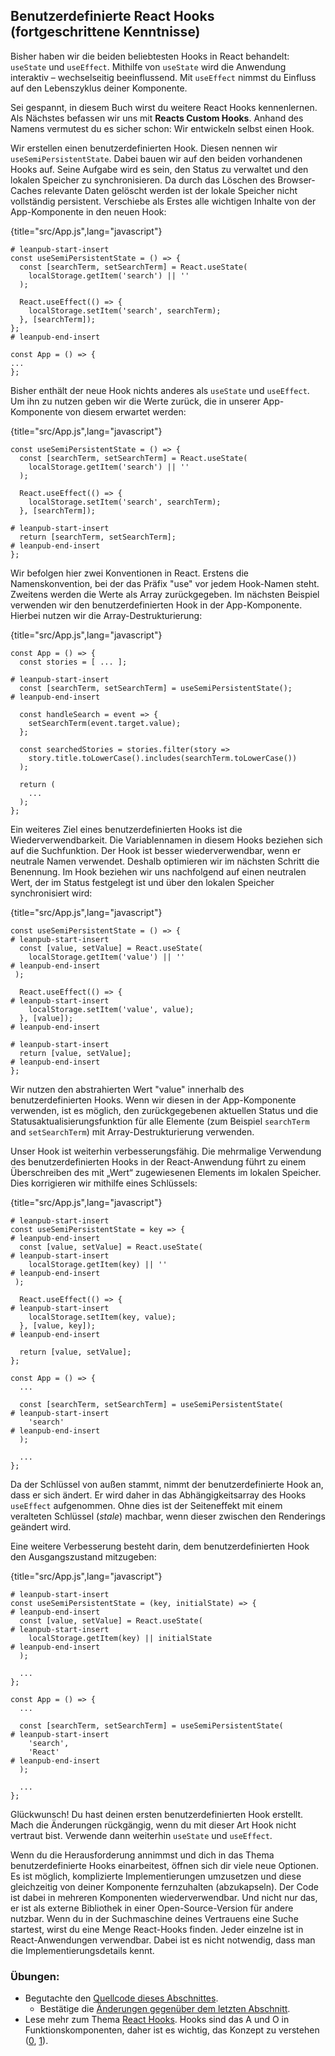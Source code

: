 ## Benutzerdefinierte React Hooks (fortgeschrittene Kenntnisse)

Bisher haben wir die beiden beliebtesten Hooks in React behandelt: `useState` und `useEffect`. Mithilfe von `useState` wird die Anwendung interaktiv – wechselseitig beeinflussend. Mit `useEffect` nimmst du Einfluss auf den Lebenszyklus deiner Komponente.

Sei gespannt, in diesem Buch wirst du weitere React Hooks kennenlernen. Als Nächstes befassen wir uns mit **Reacts Custom Hooks**. Anhand des Namens vermutest du es sicher schon: Wir entwickeln selbst einen Hook.

Wir erstellen einen benutzerdefinierten Hook. Diesen nennen wir `useSemiPersistentState`. Dabei bauen wir auf den beiden vorhandenen Hooks auf. Seine Aufgabe wird es sein, den Status zu verwaltet und den lokalen Speicher zu synchronisieren. Da durch das Löschen des Browser-Caches relevante Daten gelöscht werden ist der lokale Speicher nicht vollständig persistent. Verschiebe als Erstes alle wichtigen Inhalte von der App-Komponente in den neuen Hook:

{title="src/App.js",lang="javascript"}
~~~~~~~
# leanpub-start-insert
const useSemiPersistentState = () => {
  const [searchTerm, setSearchTerm] = React.useState(
    localStorage.getItem('search') || ''
  );

  React.useEffect(() => {
    localStorage.setItem('search', searchTerm);
  }, [searchTerm]);
};
# leanpub-end-insert

const App = () => {
...
};
~~~~~~~

Bisher enthält der neue Hook nichts anderes als `useState` und `useEffect`. Um ihn zu nutzen geben wir die Werte zurück, die in unserer App-Komponente von diesem erwartet werden:

{title="src/App.js",lang="javascript"}
~~~~~~~
const useSemiPersistentState = () => {
  const [searchTerm, setSearchTerm] = React.useState(
    localStorage.getItem('search') || ''
  );

  React.useEffect(() => {
    localStorage.setItem('search', searchTerm);
  }, [searchTerm]);

# leanpub-start-insert
  return [searchTerm, setSearchTerm];
# leanpub-end-insert
};
~~~~~~~

Wir befolgen hier zwei Konventionen in React. Erstens die Namenskonvention, bei der das Präfix "use" vor jedem Hook-Namen steht. Zweitens werden die Werte als Array zurückgegeben. Im nächsten Beispiel verwenden wir den benutzerdefinierten Hook in der App-Komponente. Hierbei nutzen wir die Array-Destrukturierung:

{title="src/App.js",lang="javascript"}
~~~~~~~
const App = () => {
  const stories = [ ... ];

# leanpub-start-insert
  const [searchTerm, setSearchTerm] = useSemiPersistentState();
# leanpub-end-insert

  const handleSearch = event => {
    setSearchTerm(event.target.value);
  };

  const searchedStories = stories.filter(story =>
    story.title.toLowerCase().includes(searchTerm.toLowerCase())
  );

  return (
    ...
  );
};
~~~~~~~

Ein weiteres Ziel eines benutzerdefinierten Hooks ist die Wiederverwendbarkeit. Die Variablennamen in diesem Hooks beziehen sich auf die Suchfunktion. Der Hook ist besser wiederverwendbar, wenn er neutrale Namen verwendet. Deshalb optimieren wir im nächsten Schritt die Benennung. Im Hook beziehen wir uns nachfolgend auf einen neutralen Wert, der im Status festgelegt ist und über den lokalen Speicher synchronisiert wird:

{title="src/App.js",lang="javascript"}
~~~~~~~
const useSemiPersistentState = () => {
# leanpub-start-insert
  const [value, setValue] = React.useState(
    localStorage.getItem('value') || ''
# leanpub-end-insert
 );

  React.useEffect(() => {
# leanpub-start-insert
    localStorage.setItem('value', value);
  }, [value]);
# leanpub-end-insert

# leanpub-start-insert
  return [value, setValue];
# leanpub-end-insert
};
~~~~~~~

Wir nutzen den abstrahierten Wert "value" innerhalb des benutzerdefinierten Hooks. Wenn wir diesen in der App-Komponente verwenden, ist es möglich, den zurückgegebenen aktuellen Status und die Statusaktualisierungsfunktion für alle Elemente (zum Beispiel `searchTerm` and `setSearchTerm`) mit Array-Destrukturierung verwenden.

Unser Hook ist weiterhin verbesserungsfähig. Die mehrmalige Verwendung des benutzerdefinierten Hooks in der React-Anwendung führt zu einem Überschreiben des mit „Wert“ zugewiesenen Elements im lokalen Speicher. Dies korrigieren wir mithilfe eines Schlüssels:  

{title="src/App.js",lang="javascript"}
~~~~~~~
# leanpub-start-insert
const useSemiPersistentState = key => {
# leanpub-end-insert
  const [value, setValue] = React.useState(
# leanpub-start-insert
    localStorage.getItem(key) || ''
# leanpub-end-insert
 );

  React.useEffect(() => {
# leanpub-start-insert
    localStorage.setItem(key, value);
  }, [value, key]);
# leanpub-end-insert

  return [value, setValue];
};

const App = () => {
  ...

  const [searchTerm, setSearchTerm] = useSemiPersistentState(
# leanpub-start-insert
    'search'
# leanpub-end-insert
  );

  ...
};
~~~~~~~

Da der Schlüssel von außen stammt, nimmt der benutzerdefinierte Hook an, dass er sich ändert. Er wird daher in das Abhängigkeitsarray des Hooks `useEffect` aufgenommen. Ohne dies ist der Seiteneffekt mit einem veralteten Schlüssel (*stale*) machbar, wenn dieser zwischen den Renderings geändert wird.

Eine weitere Verbesserung besteht darin, dem benutzerdefinierten Hook den Ausgangszustand mitzugeben:

{title="src/App.js",lang="javascript"}
~~~~~~~
# leanpub-start-insert
const useSemiPersistentState = (key, initialState) => {
# leanpub-end-insert
  const [value, setValue] = React.useState(
# leanpub-start-insert
    localStorage.getItem(key) || initialState
# leanpub-end-insert
  );

  ...
};

const App = () => {
  ...

  const [searchTerm, setSearchTerm] = useSemiPersistentState(
# leanpub-start-insert
    'search',
    'React'
# leanpub-end-insert
  );

  ...
};
~~~~~~~

Glückwunsch! Du hast deinen ersten benutzerdefinierten Hook erstellt. Mach die Änderungen rückgängig, wenn du mit dieser Art Hook nicht vertraut bist. Verwende dann weiterhin `useState` und `useEffect`.

Wenn du die Herausforderung annimmst und dich in das Thema benutzerdefinierte Hooks einarbeitest, öffnen sich dir viele neue Optionen. Es ist möglich, komplizierte Implementierungen umzusetzen und diese gleichzeitig von deiner Komponente fernzuhalten (abzukapseln). Der Code ist dabei in mehreren Komponenten wiederverwendbar. Und nicht nur das, er ist als externe Bibliothek in einer Open-Source-Version für andere nutzbar. Wenn du in der Suchmaschine deines Vertrauens eine Suche startest, wirst du eine Menge React-Hooks finden. Jeder einzelne ist in React-Anwendungen verwendbar. Dabei ist es nicht notwendig, dass man die Implementierungsdetails kennt.

### Übungen:

* Begutachte den [Quellcode dieses Abschnittes](https://codesandbox.io/s/github/the-road-to-learn-react/hacker-stories/tree/hs/React-Custom-Hooks).
  * Bestätige die [Änderungen gegenüber dem letzten Abschnitt](https://github.com/the-road-to-learn-react/hacker-stories/compare/hs/React-Side-Effects...hs/React-Custom-Hooks?expand=1).
* Lese mehr zum Thema [React Hooks](https://www.robinwieruch.de/react-hooks). Hooks sind das A und O in Funktionskomponenten, daher ist es wichtig, das Konzept zu verstehen ([0](https://de.reactjs.org/docs/hooks-overview.html), [1](https://de.reactjs.org/docs/hooks-custom.html)).
